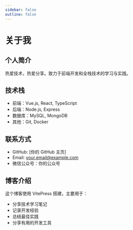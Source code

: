 ```yaml
---
sidebar: false
outline: false
---
```


# 关于我

## 个人简介

热爱技术，热爱分享。致力于前端开发和全栈技术的学习与实践。

## 技术栈

- 前端：Vue.js, React, TypeScript
- 后端：Node.js, Express
- 数据库：MySQL, MongoDB
- 其他：Git, Docker

## 联系方式

- GitHub: [你的 GitHub 主页]
- Email: your.email@example.com
- 微信公众号：你的公众号

## 博客介绍

这个博客使用 VitePress 搭建，主要用于：

- 分享技术学习笔记
- 记录开发经验
- 总结最佳实践
- 分享有用的开发工具
